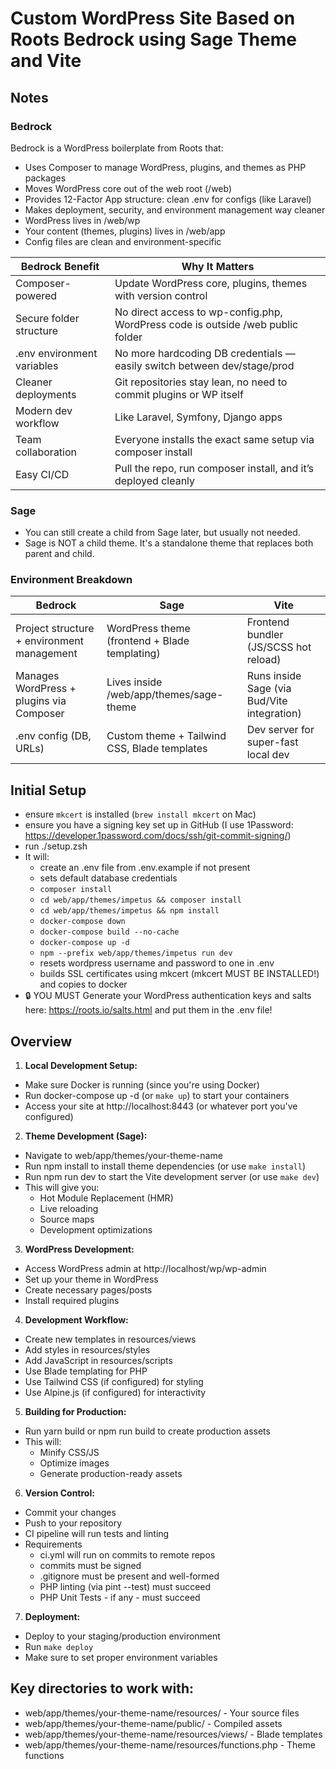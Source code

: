 # Custom WordPress Site Based on Roots Bedrock using Sage Theme and Vite

## Notes

### Bedrock

Bedrock is a WordPress boilerplate from Roots that:

- Uses Composer to manage WordPress, plugins, and themes as PHP packages
- Moves WordPress core out of the web root (/web)
- Provides 12-Factor App structure: clean .env for configs (like Laravel)
- Makes deployment, security, and environment management way cleaner
- WordPress lives in /web/wp
- Your content (themes, plugins) lives in /web/app
- Config files are clean and environment-specific

| Bedrock Benefit            | Why It Matters                                                                  |
| -------------------------- | ------------------------------------------------------------------------------- |
| Composer-powered           | Update WordPress core, plugins, themes with version control                     |
| Secure folder structure    | No direct access to wp-config.php, WordPress code is outside /web public folder |
| .env environment variables | No more hardcoding DB credentials — easily switch between dev/stage/prod        |
| Cleaner deployments        | Git repositories stay lean, no need to commit plugins or WP itself              |
| Modern dev workflow        | Like Laravel, Symfony, Django apps                                              |
| Team collaboration         | Everyone installs the exact same setup via composer install                     |
| Easy CI/CD                 | Pull the repo, run composer install, and it’s deployed cleanly                  |

### Sage

- You can still create a child from Sage later, but usually not needed.
- Sage is NOT a child theme. It's a standalone theme that replaces both parent
  and child.

### Environment Breakdown

| Bedrock                                    | Sage                                          | Vite                                        |
| ------------------------------------------ | --------------------------------------------- | ------------------------------------------- |
| Project structure + environment management | WordPress theme (frontend + Blade templating) | Frontend bundler (JS/SCSS hot reload)       |
| Manages WordPress + plugins via Composer   | Lives inside /web/app/themes/sage-theme       | Runs inside Sage (via Bud/Vite integration) |
| .env config (DB, URLs)                     | Custom theme + Tailwind CSS, Blade templates  | Dev server for super-fast local dev         |

## Initial Setup

- ensure `mkcert` is installed (`brew install mkcert` on Mac)
- ensure you have a signing key set up in GitHub (I use 1Password:
  https://developer.1password.com/docs/ssh/git-commit-signing/)
- run ./setup.zsh
- It will:
  - create an .env file from .env.example if not present
  - sets default database credentials
  - `composer install`
  - `cd web/app/themes/impetus && composer install`
  - `cd web/app/themes/impetus && npm install`
  - `docker-compose down`
  - `docker-compose build --no-cache`
  - `docker-compose up -d`
  - `npm --prefix web/app/themes/impetus run dev`
  - resets wordpress username and password to one in .env
  - builds SSL certificates using mkcert (mkcert MUST BE INSTALLED!) and copies
    to docker
- 🔒 YOU MUST Generate your WordPress authentication keys and salts here:
  https://roots.io/salts.html and put them in the .env file!

## Overview

1. **Local Development Setup:**

- Make sure Docker is running (since you're using Docker)
- Run docker-compose up -d (or `make up`) to start your containers
- Access your site at http://localhost:8443 (or whatever port you've configured)

2. **Theme Development (Sage):**

- Navigate to web/app/themes/your-theme-name
- Run npm install to install theme dependencies (or use `make install`)
- Run npm run dev to start the Vite development server (or use `make dev`)
- This will give you:
  - Hot Module Replacement (HMR)
  - Live reloading
  - Source maps
  - Development optimizations

3. **WordPress Development:**

- Access WordPress admin at http://localhost/wp/wp-admin
- Set up your theme in WordPress
- Create necessary pages/posts
- Install required plugins

4. **Development Workflow:**

- Create new templates in resources/views
- Add styles in resources/styles
- Add JavaScript in resources/scripts
- Use Blade templating for PHP
- Use Tailwind CSS (if configured) for styling
- Use Alpine.js (if configured) for interactivity

5. **Building for Production:**

- Run yarn build or npm run build to create production assets
- This will:
  - Minify CSS/JS
  - Optimize images
  - Generate production-ready assets

6. **Version Control:**

- Commit your changes
- Push to your repository
- CI pipeline will run tests and linting
- Requirements
  - ci.yml will run on commits to remote repos
  - commits must be signed
  - .gitignore must be present and well-formed
  - PHP linting (via pint --test) must succeed
  - PHP Unit Tests - if any - must succeed

7. **Deployment:**

- Deploy to your staging/production environment
- Run `make deploy`
- Make sure to set proper environment variables

## Key directories to work with:

- web/app/themes/your-theme-name/resources/ - Your source files
- web/app/themes/your-theme-name/public/ - Compiled assets
- web/app/themes/your-theme-name/resources/views/ - Blade templates
- web/app/themes/your-theme-name/resources/functions.php - Theme functions
